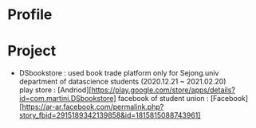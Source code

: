 Profile
=========

Project
========    
<!--
* Fracture incidence in children after developing atopic dermatitis or food allergy
* Effect of colonscopy for preventing Colon Cancer among fourties (2020.12.18 ~ )
-->
* DSbookstore : used book trade platform only for Sejong.univ department of datascience students (2020.12.21 ~ 2021.02.20)   
play store : [Andriod][https://play.google.com/store/apps/details?id=com.martini.DSbookstore]
facebook of student union : [Facebook][https://ar-ar.facebook.com/permalink.php?story_fbid=2915189342139858&id=1815815088743961]

<!--
**Sunyeup-Kim/Sunyeup-Kim** is a ✨ _special_ ✨ repository because its `README.md` (this file) appears on your GitHub profile.

Here are some ideas to get you started:

- 🔭 I’m currently working on ...
- 🌱 I’m currently learning ...
- 👯 I’m looking to collaborate on ...
- 🤔 I’m looking for help with ...
- 💬 Ask me about ...
- 📫 How to reach me: ...
- 😄 Pronouns: ...
- ⚡ Fun fact: ...
-->
